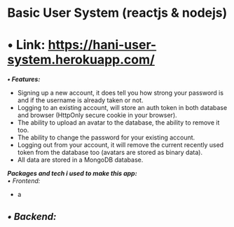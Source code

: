 # Basic User System (reactjs & nodejs)

# • Link: https://hani-user-system.herokuapp.com/

***• Features:*** 
- Signing up a new account, it does tell you how strong your password is and if the username is already taken or not.   
- Logging to an existing account, will store an auth token in both database and browser (HttpOnly secure cookie in your browser).   
- The ability to upload an avatar to the database, the ability to remove it too.   
- The ability to change the password for your existing account.   
- Logging out from your account, it will remove the current recently used token from the database too (avatars are stored as binary data).   
- All data are stored in a MongoDB database.   


***Packages and tech i used to make this app:***   
*• Frontend:*   
- a

*• Backend:*   
- 
